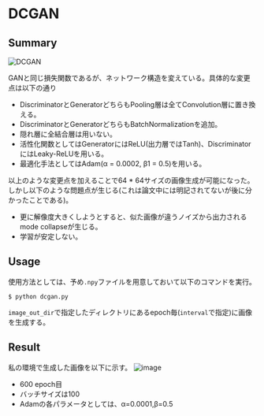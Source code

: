 # DCGAN

## Summary
![DCGAN](https://github.com/SerialLain3170/GAN-papers/blob/master/makegirlsmoe/dcgan.png)

GANと同じ損失関数であるが、ネットワーク構造を変えている。具体的な変更点は以下の通り
- DiscriminatorとGeneratorどちらもPooling層は全てConvolution層に置き換える。
- DiscriminatorとGeneratorどちらもBatchNormalizationを追加。
- 隠れ層に全結合層は用いない。
- 活性化関数としてはGeneratorにはReLU(出力層ではTanh)、DiscriminatorにはLeaky-ReLUを用いる。
- 最適化手法としてはAdam(α = 0.0002, β1 = 0.5)を用いる。

以上のような変更点を加えることで64 * 64サイズの画像生成が可能になった。しかし以下のような問題点が生じる(これは論文中には明記されてないが後に分かったことである)。
- 更に解像度大きくしようとすると、似た画像が違うノイズから出力されるmode collapseが生じる。
- 学習が安定しない。

## Usage
使用方法としては、予め`.npy`ファイルを用意しておいて以下のコマンドを実行。
```
$ python dcgan.py
```
`image_out_dir`で指定したディレクトリにあるepoch毎(`interval`で指定)に画像を生成する。  

## Result
私の環境で生成した画像を以下に示す。
![image](https://github.com/SerialLain3170/Illustration-Generator/blob/master/DCGAN/result.png)
- 600 epoch目
- バッチサイズは100
- Adamの各パラメータとしては、α=0.0001,β=0.5
